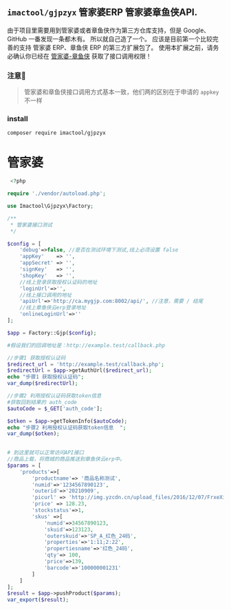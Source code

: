 ## `imactool/gjpzyx` 管家婆ERP 管家婆章鱼侠API.

由于项目里需要用到管家婆或者章鱼侠作为第三方仓库支持，但是 Google、GitHub 一番发现一条都木有。 所以就自己造了一个。
应该是目前第一个比较完善的支持 管家婆 ERP、章鱼侠 ERP 的第三方扩展包了。 使用本扩展之前，请务必确认你已经在 [管家婆-章鱼侠](http://help.mygjp.com/pages/viewpage.action?pageId=48660739) 获取了接口调用权限！

### 注意📢
> 管家婆和章鱼侠接口调用方式基本一致，他们两的区别在于申请的 `appkey` 不一样

### install

```
composer require imactool/gjpzyx
```

# 管家婆
```php
 <?php

require './vendor/autoload.php';

use Imactool\Gjpzyx\Factory;

/**
 * 管家婆接口测试
 */

$config = [
    'debug'=>false, //是否在测试环境下测试,线上必须设置 false
    'appKey' 	=> '',
    'appSecret' => '',
    'signKey'   => '',
    'shopKey'	=> '',
    //线上登录获取授权认证码的地址
    'loginUrl'=>'',
    //线上接口调用的地址
    'apiUrl'=>'http://ca.mygjp.com:8002/api/', //注意，需要 / 结尾
    //线上章鱼侠云erp登录地址
    'onlineLoginUrl'=>''
];

$app = Factory::Gjp($config);

#假设我们的回调地址是：http://example.test/callback.php

//步骤1 获取授权认证码
$redirect_url = 'http://example.test/callback.php';
$redirectUrl = $app->getAuthUrl($redirect_url);
echo "步骤1 获取授权认证码";
var_dump($redirectUrl);

//步骤2 利用授权认证码获取token信息
#获取回到结果的 auth_code
$autoCode = $_GET['auth_code'];

$otken = $app->getTokenInfo($autoCode);
echo "步骤2 利用授权认证码获取token信息  ";
var_dump($otken);
 

# 到这里就可以正常访问API接口
//商品上载，将商城的商品推送到章鱼侠云erp中。
$params = [
    'products'=>[
        'productname'=> '商品名称测试',
        'numid'=>'1234567890123',
        'outerid'=>'20210909',
        'picurl' => 'http://img.yzcdn.cn/upload_files/2016/12/07/FrxeXiN6bKJs0RYXo6hueqca6QHz.jpg',
        'price' => 128.23,
        'stockstatus'=>1,
        'skus' =>[
            'numid'=>34567890123,
            'skuid'=>123123,
            'outerskuid'=>'SP_A_红色_24码',
            'properties'=>'1:11;2:22',
            'propertiesname'=>'红色_24码',
            'qty'=> 100,
            'price'=>139,
            'barcode'=>'100000001231'
        ]
    ]
];
$result = $app->pushProduct($params);
var_export($result);

```

 

